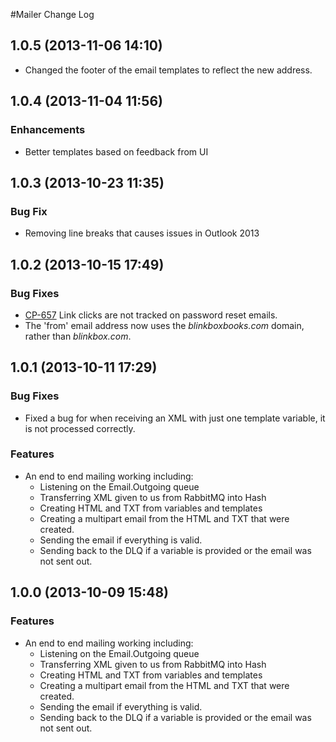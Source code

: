 #Mailer Change Log

## 1.0.5 (2013-11-06 14:10)

- Changed the footer of the email templates to reflect the new address.

## 1.0.4 (2013-11-04 11:56)

### Enhancements

- Better templates based on feedback from UI


## 1.0.3 (2013-10-23 11:35)

### Bug Fix

- Removing line breaks that causes issues in Outlook 2013

## 1.0.2 (2013-10-15 17:49)

### Bug Fixes
- [CP-657](https://tools.mobcastdev.com/jira/browse/CP-657) Link clicks are not tracked on password reset emails.
- The 'from' email address now uses the _blinkboxbooks.com_ domain, rather than _blinkbox.com_.

## 1.0.1 (2013-10-11 17:29)

### Bug Fixes
- Fixed a bug for when receiving an XML with just one template variable, it is not processed correctly.

### Features
- An end to end mailing working including:
  - Listening on the Email.Outgoing queue
  - Transferring XML given to us from RabbitMQ into Hash
  - Creating HTML and TXT from variables and templates
  - Creating a multipart email from the HTML and TXT that were created.
  - Sending the email if everything is valid.
  - Sending back to the DLQ if a variable is provided or the email was not sent out.

## 1.0.0 (2013-10-09 15:48)

### Features
- An end to end mailing working including:
  - Listening on the Email.Outgoing queue
  - Transferring XML given to us from RabbitMQ into Hash
  - Creating HTML and TXT from variables and templates
  - Creating a multipart email from the HTML and TXT that were created.
  - Sending the email if everything is valid.
  - Sending back to the DLQ if a variable is provided or the email was not sent out.
